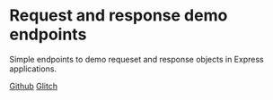 Request and response demo endpoints
===================================

Simple endpoints to demo requeset and response objects
in Express applications.

[Github](https://github.com/Thinkful-Ed/express-status-codes-example-1)
[Glitch](https://glitch.com/edit/#!/rust-friction)
